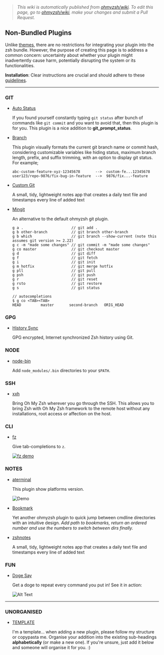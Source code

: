 > _This wiki is automatically published from [ohmyzsh/wiki](https://github.com/ohmyzsh/wiki). To edit this page, go to [ohmyzsh/wiki](https://github.com/ohmyzsh/wiki), make your changes and submit a Pull Request._

## Non-Bundled Plugins

Unlike [themes](https://github.com/ohmyzsh/ohmyzsh/wiki/External-themes), there are no restrictions for integrating your plugin into the zsh bundle. However, the purpose of creating this page is to address a common concern: uncertainty about whether your plugin might inadvertently cause harm, potentially disrupting the system or its functionalities.

**Installation**: Clear instructions are crucial and should adhere to these [guidelines](https://github.com/ohmyzsh/ohmyzsh/wiki/Customization#overriding-and-adding-plugins).

---

### GIT

- [Auto Status](https://gist.github.com/oshybystyi/475ee7768efc03727f21)

  If you found yourself constantly typing `git status` after bunch of commands like
  `git commit` and you want to avoid that, then this plugin is for you. This plugin is a nice addition to **git_prompt_status**.

- [Branch](https://github.com/cpwillis/omz-git-branch)

  This plugin visually formats the current git branch name or commit hash, considering customizable variables like hiding status, maximum branch length, prefix, and suffix trimming, with an option to display git status. For example;

  ```
  abc-custom-feature-xyz-12345678       -->  custom-fe...12345678
  user123/repo-9876/fix-bug-in-feature  -->  9876/fix...-feature
  ```

- [Custom Git](https://github.com/davidde/git)

  A small, tidy, lightweight notes app that creates a daily text file and timestamps every line of added text

- [Mingit](https://github.com/evansendra/mingit/tree/master/mingit-ohmyzsh)

  An alternative to the default ohmyzsh git plugin.

  ```
  g a .                      // git add .
  g b other-branch           // git branch other-branch
  g b which                  // git branch --show-current (note this assumes git version >= 2.22)
  g c -m "made some changes" // git commit -m "made some changes"
  g co master                // git checkout master
  g d                        // git diff
  g f                        // git fetch
  g i                        // git init
  g m hotfix                 // git merge hotfix
  g pll                      // git pull
  g psh                      // git push
  g r                        // git reset
  g rsto                     // git restore
  g s                        // git status

  // autocompletions
  $ g co <TAB><TAB>
  HEAD         master       second-branch   ORIG_HEAD
  ```

### GPG

- [History Sync](https://github.com/wulfgarpro/history-sync)

  GPG encrypted, Internet synchronized Zsh history using Git.

### NODE

- [node-bin](https://github.com/remcohaszing/zsh-node-bin)

  Add `node_modules/.bin` directories to your `$PATH`.

### SSH

- [xxh](https://github.com/xxh/xxh)

  Bring Oh My Zsh wherever you go through the SSH. This allows you to bring Zsh with Oh My Zsh framework to the remote host without any installations, root access or affection on the host.

### CLI

- [fz](https://github.com/changyuheng/fz)

  Give tab-completions to `z`.

  [![fz demo](https://github.com/changyuheng/fz/raw/master/fz-demo.gif)](https://github.com/changyuheng/fz/blob/master/fz-demo.gif)

### NOTES

- [aterminal](https://github.com/guiferpa/aterminal)

  This plugin show platforms version.

  ![Demo](https://raw.githubusercontent.com/guiferpa/aterminal/master/images/demo.gif)

- [Bookmark](https://github.com/calmzhu/ohmyzsh-plugin-bookmark)

  Yet another ohmyzsh plugin to quick jump between cmdline directories with an intuitive design. _Add path to bookmarks, return an ordered number and use the numbers to switch between dirs finally._

- [zshnotes](https://github.com/jameshgrn/zshnotes)

  A small, tidy, lightweight notes app that creates a daily text file and timestamps every line of added text

### FUN

- [Doge Say](https://github.com/txstc55/dogesay/blob/master/dogesay.plugin.zsh)

  Get a doge to repeat every command you put in! See it in action:

  ![Alt Text](https://raw.githubusercontent.com/txstc55/dogesay/master/dogesay.gif)

---

### UNORGANISED

- [TEMPLATE](https://github.com/cpwillis)

  I'm a template... when adding a new plugin, please follow my structure or copypasta me. Organise your addition into the existing sub-headings **alphabetically** (or make a new one). If you're unsure, just add it below and someone will organise it for you. :)
